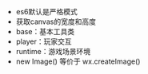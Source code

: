 * es6默认是严格模式
* 获取canvas的宽度和高度
* base：基本工具类
* player：玩家交互
* runtime：游戏场景环境
* new Image() 等价于 wx.createImage()